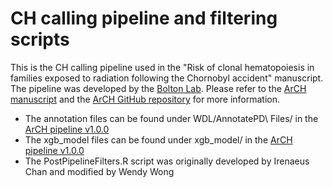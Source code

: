 # CH calling pipeline and filtering scripts

This is the CH calling pipeline used in the "Risk of clonal hematopoiesis in families exposed to radiation following the Chornobyl accident" manuscript. 
The pipeline was developed by the [Bolton Lab](https://www.kellyboltonlab.org/). Please refer to the [ArCH manuscript](https://academic.oup.com/bioinformatics/article/40/4/btae121/7629130) and the [ArCH GitHub repository](https://github.com/kbolton-lab/ArCH) for more information. 

- The annotation files can be found under WDL/AnnotatePD\ Files/ in the [ArCH pipeline v1.0.0](https://github.com/kbolton-lab/ArCH/releases/tag/v1.0.0)
- The xgb_model files can be found under xgb_model/ in the [ArCH pipeline v1.0.0](https://github.com/kbolton-lab/ArCH/releases/tag/v1.0.0)
- The PostPipelineFilters.R script was originally developed by Irenaeus Chan and modified by Wendy Wong 

